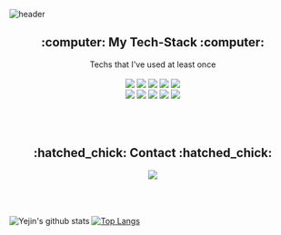 ![header](https://capsule-render.vercel.app/api?type=waving&color=timeGradient&height=200&section=header&text=Welcome%20to%20my%20Github👋&fontSize=60)

<h2 align=center>:computer: My Tech-Stack :computer:</h2>
<div align=center>
  Techs that I've used at least once<br>
  <br>
  <img src="https://img.shields.io/badge/-Elasticsearch-%23005571?logo=ElasticSearch&logoColor=white" />
  <img src="https://img.shields.io/badge/-Oracle-%23F80000?logo=Oracle&logoColor=white"/>
  <img src="https://img.shields.io/badge/Python-3766AB?logo=Python&logoColor=white"/>
  <img src="https://img.shields.io/badge/-Jupyter%20Notebook-%23F37626?logo=Jupyter&logoColor=white"/>
  <img src="https://img.shields.io/badge/-react-%2361DAFB?logo=React&logoColor=white"/>    <br>
  <img src="https://img.shields.io/badge/-Bootstrap-%237952B3?logo=Bootstrap&logoColor=white"/>     
  <img src="https://img.shields.io/badge/-Matlab-%230076A8?logo=Mathworks&logoColor=white"/> 
  <img src="https://img.shields.io/badge/-JavaScript-%23F7DF1E?logo=JavaScript&logoColor=white"/>     
  <img src="https://img.shields.io/badge/-HTML-%23E34F26?logo=HTML5&logoColor=white"/>     
  <img src="https://img.shields.io/badge/-CSS-%231572B6?logo=CSS3&logoColor=white"/>       
</div>
<br>
<br>
<br>
<h2 align=center>:hatched_chick: Contact :hatched_chick:</h2>
<div align=center>
  <img src="https://img.shields.io/badge/-Email-%23EA4335?logo=Gmail&logoColor=white"/>      
</div>
<br>
<br>
<br>

![Yejin's github stats](https://github-readme-stats.vercel.app/api?username=Yejin-Ha&show_icons=true)
[![Top Langs](https://github-readme-stats.vercel.app/api/top-langs/?username=Yejin-Ha&hide_border=True)](https://github.com/anuraghazra/github-readme-stats)
